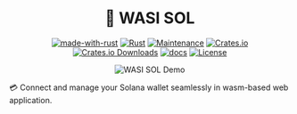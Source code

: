 <div align="center">

# 📖 WASI SOL

[![made-with-rust](https://img.shields.io/badge/Made%20with-Rust-1f425f.svg?logo=rust&logoColor=white)](https://www.rust-lang.org/)
[![Rust](https://img.shields.io/badge/Rust-1.75%2B-blue.svg)](https://www.rust-lang.org)
[![Maintenance](https://img.shields.io/badge/Maintained%3F-yes-green.svg)](https://github.com/wiseaidev)
[![Crates.io](https://img.shields.io/crates/v/wasi-sol.svg)](https://crates.io/crates/wasi-sol)
[![Crates.io Downloads](https://img.shields.io/crates/d/wasi-sol)](https://crates.io/crates/wasi-sol)
[![docs](https://docs.rs/wasi-sol/badge.svg)](https://docs.rs/wasi-sol/)
[![License](https://img.shields.io/badge/license-MIT-blue.svg)](LICENSE)

![WASI SOL Demo](https://github.com/wiseaidev/wasi-sol/assets/62179149/a3ddea79-935e-4692-8d2f-b63a22b05a02)

</div>

💳 Connect and manage your Solana wallet seamlessly in wasm-based web application.

